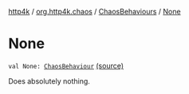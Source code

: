 [http4k](../../index.md) / [org.http4k.chaos](../index.md) / [ChaosBehaviours](index.md) / [None](./-none.md)

# None

`val None: `[`ChaosBehaviour`](../-chaos-behaviour/index.md) [(source)](https://github.com/http4k/http4k/blob/master/http4k-testing-chaos/src/main/kotlin/org/http4k/chaos/ChaosBehaviours.kt#L119)

Does absolutely nothing.

